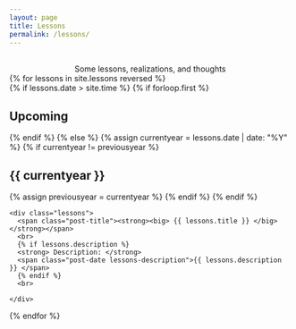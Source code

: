 ```yaml
---
layout: page
title: Lessons
permalink: /lessons/
---
```

<br>
<div align="center"> Some lessons, realizations, and thoughts </div>

<div>
{% for lessons in site.lessons reversed %}
  <br>
  {% if lessons.date > site.time %}
    {% if forloop.first %}
      <h2 class="lessons-section" id="upcoming">Upcoming</h2>
    {% endif %}
  {% else %}
    {% assign currentyear = lessons.date | date: "%Y" %}
    {% if currentyear != previousyear %}
      <h2 class="lessons-section" id="y{{ lessons.date | date: "%Y"}}">{{ currentyear }}</h2>
      {% assign previousyear = currentyear %}
    {% endif %}
  {% endif %}


    <div class="lessons">
      <span class="post-title"><strong><big> {{ lessons.title }} </big></strong></span>
      <br>
      {% if lessons.description %}
      <strong> Description: </strong>
      <span class="post-date lessons-description">{{ lessons.description }} </span>
      {% endif %}
      <br>

    </div>
{% endfor %}
</div>

